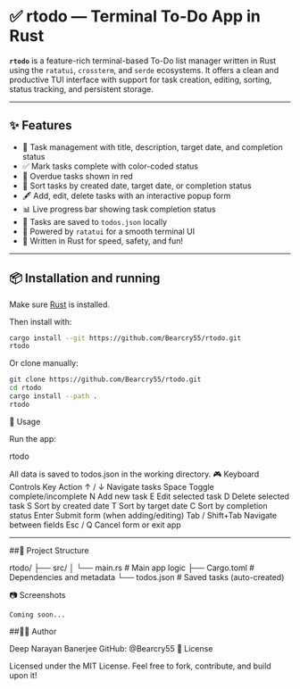 # ✅ rtodo — Terminal To-Do App in Rust

**`rtodo`** is a feature-rich terminal-based To-Do list manager written in Rust using the `ratatui`, `crossterm`, and `serde` ecosystems. It offers a clean and productive TUI interface with support for task creation, editing, sorting, status tracking, and persistent storage.

---

## ✨ Features

- 🧾 Task management with title, description, target date, and completion status  
- ✅ Mark tasks complete with color-coded status  
- 🔴 Overdue tasks shown in red  
- 📅 Sort tasks by created date, target date, or completion status  
- 🖋 Add, edit, delete tasks with an interactive popup form  
- 📊 Live progress bar showing task completion status  
- 💾 Tasks are saved to `todos.json` locally  
- 🎨 Powered by `ratatui` for a smooth terminal UI  
- 🦀 Written in Rust for speed, safety, and fun!

---

## 📦 Installation and running

Make sure [Rust](https://www.rust-lang.org/tools/install) is installed.

Then install with:

```bash
cargo install --git https://github.com/Bearcry55/rtodo.git
rtodo
```
Or clone manually:
```bash
git clone https://github.com/Bearcry55/rtodo.git
cd rtodo
cargo install --path .
rtodo
```
🧠 Usage

Run the app:

rtodo

All data is saved to todos.json in the working directory.
🎮 Keyboard Controls
Key	Action
↑ / ↓	Navigate tasks
Space	Toggle complete/incomplete
N	Add new task
E	Edit selected task
D	Delete selected task
S	Sort by created date
T	Sort by target date
C	Sort by completion status
Enter	Submit form (when adding/editing)
Tab / Shift+Tab	Navigate between fields
Esc / Q	Cancel form or exit app

---
##📁 Project Structure

rtodo/
├── src/
│   └── main.rs        # Main app logic
├── Cargo.toml         # Dependencies and metadata
└── todos.json         # Saved tasks (auto-created)

📷 Screenshots

    Coming soon...

##🧑‍💻 Author

Deep Narayan Banerjee
GitHub: @Bearcry55
📄 License

Licensed under the MIT License.
Feel free to fork, contribute, and build upon it!
